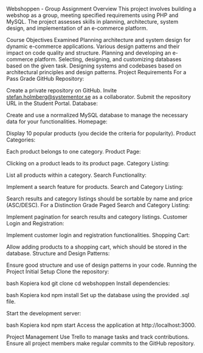 Webshoppen - Group Assignment
Overview
This project involves building a webshop as a group, meeting specified requirements using PHP and MySQL. The project assesses skills in planning, architecture, system design, and implementation of an e-commerce platform.

Course Objectives Examined
Planning architecture and system design for dynamic e-commerce applications.
Various design patterns and their impact on code quality and structure.
Planning and developing an e-commerce platform.
Selecting, designing, and customizing databases based on the given task.
Designing systems and codebases based on architectural principles and design patterns.
Project Requirements
For a Pass Grade
GitHub Repository:

Create a private repository on GitHub.
Invite stefan.holmberg@systementor.se as a collaborator.
Submit the repository URL in the Student Portal.
Database:

Create and use a normalized MySQL database to manage the necessary data for your functionalities.
Homepage:

Display 10 popular products (you decide the criteria for popularity).
Product Categories:

Each product belongs to one category.
Product Page:

Clicking on a product leads to its product page.
Category Listing:

List all products within a category.
Search Functionality:

Implement a search feature for products.
Search and Category Listing:

Search results and category listings should be sortable by name and price (ASC/DESC).
For a Distinction Grade
Paged Search and Category Listing:

Implement pagination for search results and category listings.
Customer Login and Registration:

Implement customer login and registration functionalities.
Shopping Cart:

Allow adding products to a shopping cart, which should be stored in the database.
Structure and Design Patterns:

Ensure good structure and use of design patterns in your code.
Running the Project
Initial Setup
Clone the repository:

bash
Kopiera kod
git clone <repository-url>
cd webshoppen
Install dependencies:

bash
Kopiera kod
npm install
Set up the database using the provided .sql file.

Start the development server:

bash
Kopiera kod
npm start
Access the application at http://localhost:3000.

Project Management
Use Trello to manage tasks and track contributions.
Ensure all project members make regular commits to the GitHub repository.
